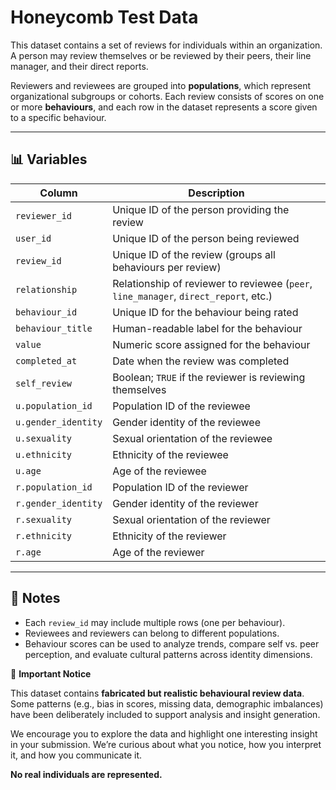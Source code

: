 # Honeycomb Test Data

This dataset contains a set of reviews for individuals within an organization. A person may review themselves or be reviewed by their peers, their line manager, and their direct reports.

Reviewers and reviewees are grouped into **populations**, which represent organizational subgroups or cohorts. Each review consists of scores on one or more **behaviours**, and each row in the dataset represents a score given to a specific behaviour.

---

## 📊 Variables

| Column | Description |
|--------|-------------|
| `reviewer_id` | Unique ID of the person providing the review |
| `user_id` | Unique ID of the person being reviewed |
| `review_id` | Unique ID of the review (groups all behaviours per review) |
| `relationship` | Relationship of reviewer to reviewee (`peer`, `line_manager`, `direct_report`, etc.) |
| `behaviour_id` | Unique ID for the behaviour being rated |
| `behaviour_title` | Human-readable label for the behaviour |
| `value` | Numeric score assigned for the behaviour |
| `completed_at` | Date when the review was completed |
| `self_review` | Boolean; `TRUE` if the reviewer is reviewing themselves |
| `u.population_id` | Population ID of the reviewee |
| `u.gender_identity` | Gender identity of the reviewee |
| `u.sexuality` | Sexual orientation of the reviewee |
| `u.ethnicity` | Ethnicity of the reviewee |
| `u.age` | Age of the reviewee |
| `r.population_id` | Population ID of the reviewer |
| `r.gender_identity` | Gender identity of the reviewer |
| `r.sexuality` | Sexual orientation of the reviewer |
| `r.ethnicity` | Ethnicity of the reviewer |
| `r.age` | Age of the reviewer |

---

## 🧠 Notes

- Each `review_id` may include multiple rows (one per behaviour).
- Reviewees and reviewers can belong to different populations.
- Behaviour scores can be used to analyze trends, compare self vs. peer perception, and evaluate cultural patterns across identity dimensions.

📌 **Important Notice**

This dataset contains **fabricated but realistic behavioural review data**.  
Some patterns (e.g., bias in scores, missing data, demographic imbalances) have been deliberately included to support analysis and insight generation.  

We encourage you to explore the data and highlight one interesting insight in your submission. We’re curious about what you notice, how you interpret it, and how you communicate it.

**No real individuals are represented.**

